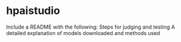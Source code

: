 # hpaistudio

Include a README with the following: 
Steps for judging and testing 
A detailed explanation of models downloaded and methods used 
